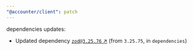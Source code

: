 ```yaml
---
"@accounter/client": patch
---
```

dependencies updates:
  - Updated dependency [`zod@3.25.76` ↗︎](https://www.npmjs.com/package/zod/v/3.25.76) (from `3.25.75`, in `dependencies`)
